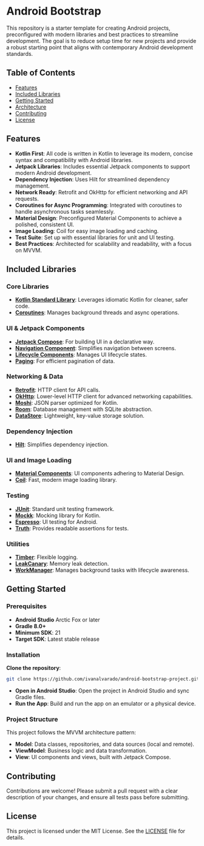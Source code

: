 # Android Bootstrap
This repository is a starter template for creating Android projects, preconfigured with modern libraries and best practices to streamline development. The goal is to reduce setup time for new projects and provide a robust starting point that aligns with contemporary Android development standards.
## Table of Contents
- [Features](#features)
- [Included Libraries](#included-libraries)
- [Getting Started](#getting-started)
- [Architecture](#architecture)
- [Contributing](#contributing)
- [License](#license)
## Features
- **Kotlin First**: All code is written in Kotlin to leverage its modern, concise syntax and compatibility with Android libraries.
- **Jetpack Libraries**: Includes essential Jetpack components to support modern Android development.
- **Dependency Injection**: Uses Hilt for streamlined dependency management.
- **Network Ready**: Retrofit and OkHttp for efficient networking and API requests.
- **Coroutines for Async Programming**: Integrated with coroutines to handle asynchronous tasks seamlessly.
- **Material Design**: Preconfigured Material Components to achieve a polished, consistent UI.
- **Image Loading**: Coil for easy image loading and caching.
- **Test Suite**: Set up with essential libraries for unit and UI testing.
- **Best Practices**: Architected for scalability and readability, with a focus on MVVM.
## Included Libraries
### Core Libraries
- [**Kotlin Standard Library**](https://kotlinlang.org/api/latest/jvm/stdlib/): Leverages idiomatic Kotlin for cleaner, safer code.
- [**Coroutines**](https://kotlinlang.org/docs/coroutines-overview.html): Manages background threads and async operations.
### UI & Jetpack Components
- [**Jetpack Compose**](https://developer.android.com/compose): For building UI in a declarative way.
- [**Navigation Component**](https://developer.android.com/guide/navigation): Simplifies navigation between screens.
- [**Lifecycle Components**](https://developer.android.com/jetpack/androidx/releases/lifecycle): Manages UI lifecycle states.
- [**Paging**](https://developer.android.com/topic/libraries/architecture/paging/v3-overview): For efficient pagination of data.
### Networking & Data
- [**Retrofit**](https://github.com/square/retrofit): HTTP client for API calls.
- [**OkHttp**](https://github.com/square/okhttp): Lower-level HTTP client for advanced networking capabilities.
- [**Moshi**](https://github.com/square/moshi): JSON parser optimized for Kotlin.
- [**Room**](https://developer.android.com/jetpack/androidx/releases/room): Database management with SQLite abstraction.
- [**DataStore**](https://developer.android.com/jetpack/androidx/releases/datastore): Lightweight, key-value storage solution.
### Dependency Injection
- [**Hilt**](https://developer.android.com/training/dependency-injection/hilt-android): Simplifies dependency injection.
### UI and Image Loading
- [**Material Components**](https://developer.android.com/design/ui/mobile/guides/components/material-overview): UI components adhering to Material Design.
- [**Coil**](https://github.com/coil-kt/coil): Fast, modern image loading library.
### Testing
- [**JUnit**](https://developer.android.com/training/testing/local-tests): Standard unit testing framework.
- [**Mockk**](https://mockk.io/): Mocking library for Kotlin.
- [**Espresso**](https://developer.android.com/training/testing/espresso): UI testing for Android.
- [**Truth**](https://github.com/google/truth): Provides readable assertions for tests.
### Utilities
- [**Timber**](https://github.com/JakeWharton/timber): Flexible logging.
- [**LeakCanary**](https://square.github.io/leakcanary/): Memory leak detection.
- [**WorkManager**](https://developer.android.com/develop/background-work/background-tasks/persistent/getting-started): Manages background tasks with lifecycle awareness.
## Getting Started
### Prerequisites
- **Android Studio** Arctic Fox or later
- **Gradle 8.0+**
- **Minimum SDK**: 21
- **Target SDK**: Latest stable release
### Installation
**Clone the repository**:
   ```bash
   git clone https://github.com/ivanalvarado/android-bootstrap-project.git
   ```
- **Open in Android Studio**: Open the project in Android Studio and sync Gradle files.
- **Run the App**: Build and run the app on an emulator or a physical device.
### Project Structure
This project follows the MVVM architecture pattern:
- **Model**: Data classes, repositories, and data sources (local and remote).
- **ViewModel**: Business logic and data transformation.
- **View**: UI components and views, built with Jetpack Compose.
## Contributing
Contributions are welcome! Please submit a pull request with a clear description of your changes, and ensure all tests pass before submitting.
## License
This project is licensed under the MIT License. See the [LICENSE](LICENSE.txt) file for details.

